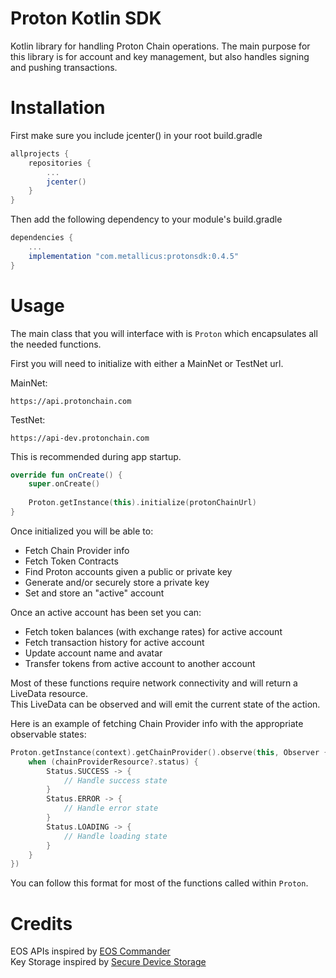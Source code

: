 # Proton Kotlin SDK

Kotlin library for handling Proton Chain operations. The main
purpose for this library is for account and key management, but also
handles signing and pushing transactions.

# Installation

First make sure you include jcenter() in your root build.gradle

```gradle
allprojects {
    repositories {
        ...
        jcenter()
    }
}
```

Then add the following dependency to your module's build.gradle

```gradle
dependencies {
    ...
    implementation "com.metallicus:protonsdk:0.4.5"
}
```

# Usage

The main class that you will interface with is `Proton` which
encapsulates all the needed functions.

First you will need to initialize with either a MainNet or TestNet url.

MainNet:
```
https://api.protonchain.com
```

TestNet:
```
https://api-dev.protonchain.com
```

This is recommended during app startup.
```kotlin
override fun onCreate() {
    super.onCreate()
    
    Proton.getInstance(this).initialize(protonChainUrl)
}
```

Once initialized you will be able to:
- Fetch Chain Provider info
- Fetch Token Contracts
- Find Proton accounts given a public or private key
- Generate and/or securely store a private key
- Set and store an "active" account

Once an active account has been set you can:
- Fetch token balances (with exchange rates) for active account
- Fetch transaction history for active account
- Update account name and avatar
- Transfer tokens from active account to another account

Most of these functions require network connectivity and will return a LiveData resource.  
This LiveData can be observed and will emit the current state of the action.

Here is an example of fetching Chain Provider info with the appropriate observable states:
```kotlin
Proton.getInstance(context).getChainProvider().observe(this, Observer { chainProviderResource ->
    when (chainProviderResource?.status) {
        Status.SUCCESS -> {
            // Handle success state
        }
        Status.ERROR -> {
            // Handle error state
        }
        Status.LOADING -> {
            // Handle loading state
        }
    }
})
```
You can follow this format for most of the functions called within `Proton`.

# Credits

EOS APIs inspired by
[EOS Commander](https://github.com/playerone-id/EosCommander)  
Key Storage inspired by
[Secure Device Storage](https://github.com/adorsys/secure-storage-android)
